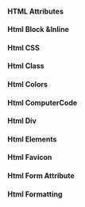 #### HTML Attributes
#### Html Block &Inline
#### Html CSS
####  Html Class
#### Html Colors
#### Html ComputerCode
#### Html Div
#### Html Elements
#### Html Favicon
#### Html Form Attribute
#### Html Formatting
